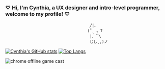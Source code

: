 ### ♡︎ Hi, I'm Cynthia, a UX designer and intro-level programmer, welcome to my profile! ♡︎    
                                         ╱|、
                                        (˚ˎ 。7  
                                         |、˜〵          
                                         じしˍ,)ノ

<!--
**CynTheUhh/CynTheUhh** is a ✨ _special_ ✨ repository because its `README.md` (this file) appears on your GitHub profile.

Here are some ideas to get you started:

- 🔭 I’m currently working on ...
- 🌱 I’m currently learning ...
- 👯 I’m looking to collaborate on ...
- 🤔 I’m looking for help with ...
- 💬 Ask me about ...
- 📫 How to reach me: ...
- 😄 Pronouns: ...
- ⚡ Fun fact: ...
-->

[![Cynthia's GitHub stats](https://github-readme-stats.vercel.app/api?username=CynTheUhh&show_icons=true&theme=dark)](https://github.com/CynTheUhh)
[![Top Langs](https://github-readme-stats.vercel.app/api/top-langs/?username=CynTheUhh&size_weight=0.5&count_weight=0.5&show_icons=true&theme=dark)](https://github.com/CynTheUhh/github-readme-stats)

![chrome offline game cast](assets/screenshot.gif)

